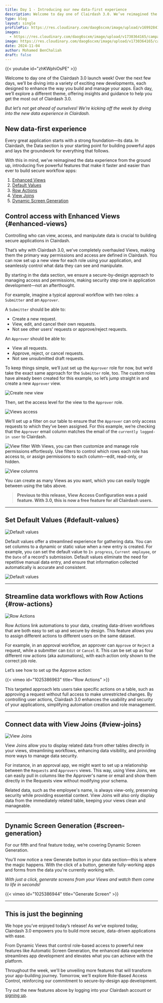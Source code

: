 ```yaml
---
title: Day 1 - Introducing our new data-first experience
description: Welcome to day one of Clairdash 3.0. We’ve reimagined the data experience from the ground up, introducing five powerful features that make it faster and easier than ever to build secure workflow apps. 
type: blog
layout: single
profilePic: https://res.cloudinary.com/daog6scxm/image/upload/v1699284176/Branding/Assets/Symbol/RGB/Full%20Colour/bb-symbol-trans_v60zdz.svg
images:
  - https://res.cloudinary.com/daog6scxm/image/upload/v1730364165/campaigns/3.0/day%201/day_1_light_b7c2kr.png
image: https://res.cloudinary.com/daog6scxm/image/upload/v1730364165/campaigns/3.0/day%201/day_1_light_b7c2kr.png
date: 2024-11-04
author: Mohamed BenChaliah
draft: false
---
```

{{< youtube id="zhKWphiOsPE" >}}


Welcome to day one of the Clairdash 3.0 launch week! Over the next few days, we’ll be diving into a variety of exciting new developments, each designed to enhance the way you build and manage your apps. Each day, we’ll explore a different theme, offering insights and guidance to help you get the most out of Clairdash 3.0.

*But let’s not get ahead of ourselves! We’re kicking off the week by diving into the new data experience in Clairdash.*

## New data-first experience

Every great application starts with a strong foundation—its data. In Clairdash, the Data section is your starting point for building powerful apps and lays the groundwork for everything that follows. 

With this in mind, we’ve reimagined the data experience from the ground up, introducing five powerful features that make it faster and easier than ever to build secure workflow apps:

1. [Enhanced Views](#enhanced-views)
2. [Default Values](#default-values)
3. [Row Actions](#row-actions)
4. [View Joins](#view-joins)
5. [Dynamic Screen Generation](#screen-generation)


## Control access with Enhanced Views {#enhanced-views}

Controlling who can view, access, and manipulate data is crucial to building secure applications in Clairdash. 

That’s why with Clairdash 3.0, we’ve completely overhauled Views, making them the primary way permissions and access are defined in Clairdash. You can now set up a new view for each role using your application, and seamlessly control what data they can see and manipulate. 

By starting in the data section, we ensure a secure-by-design approach to managing access and permissions, making security step one in application development—not an afterthought.

For example, imagine a typical approval workflow with two roles: a `Submitter` and an `Approver`.

A `Submitter` should be able to:
- Create a new request.
- View, edit, and cancel their own requests.
- Not see other users' requests or approve/reject requests.

An `Approver` should be able to:
- View all requests.
- Approve, reject, or cancel requests.
- Not see unsubmitted draft requests.

To keep things simple, we’ll just set up the `Approver` role for now, but we’d take the exact same approach for the `Submitter` role, too. The custom roles have already been created for this example, so let’s jump straight in and create a new `Approver` view. 

![Create new view](https://res.cloudinary.com/daog6scxm/image/upload/v1730408170/campaigns/3.0/day%201/create_view_iprydq.webp)

Then, set the access level for the view to the `Approver` role. 

![Views access](https://res.cloudinary.com/daog6scxm/image/upload/v1730408168/campaigns/3.0/day%201/custom_roles_t3bloc.webp)

We’ll set up a filter on our table to ensure that the `Approver` can only access requests to which they’ve been assigned. For this example, we’re checking that the `Approver` email column matches the email of the `currently logged-in user` to Clairdash.

![View filter](https://res.cloudinary.com/daog6scxm/image/upload/v1730408485/campaigns/3.0/day%201/filter_peddpe.webp)
With Views, you can then customize and manage role permissions effortlessly. Use filters to control which rows each role has access to, or assign permissions to each column—edit, read-only, or hidden.

![View columns](https://res.cloudinary.com/daog6scxm/image/upload/v1730408168/campaigns/3.0/day%201/columns_kksh6t.webp)

You can create as many Views as you want, which you can easily toggle between using the tabs above. 


> **Previous to this release, View Access Configuration was a paid feature. With 3.0, this is now a free feature for all Clairdash users.**


---

## Set Default Values {#default-values}

![Default values](https://res.cloudinary.com/daog6scxm/image/upload/v1730382869/campaigns/3.0/day%201/Default_valuesportrait_pr8o6r.webp)

Default values offer a streamlined experience for gathering data. You can set columns to a dynamic or static value when a new entry is created. For example, you can set the default value to `In progress`, `Current employee`, or the `Date` of a record's submission. Default values eliminate the need for repetitive manual data entry, and ensure that information collected automatically is accurate and consistent.

![Default values](https://res.cloudinary.com/daog6scxm/image/upload/v1730408167/campaigns/3.0/day%201/Default_values_date_u4mje1.webp)


---

## Streamline data workflows with Row Actions {#row-actions}

![Row Actions](https://res.cloudinary.com/daog6scxm/image/upload/v1730407457/campaigns/3.0/day%201/Row_actions_zhc8le.webp)

Row Actions link automations to your data, creating data-driven workflows that are both easy to set up and secure by design. This feature allows you to assign different actions to different users on the same dataset.

For example, in an approval workflow, an approver can `Approve` or `Reject` a request, while a submitter can `Edit` or `Cancel` it. This can be set up as four different row actions (aka automations), with each action only shown to the correct job role.

Let’s see how to set up the Approve action:

{{< vimeo id="1025386963" title="Row Actions" >}}

This targeted approach lets users take specific actions on a table, such as approving a request without full access to make unrestricted changes. By controlling user actions, Clairdash 3.0 enhances the usability and security of your applications, simplifying automation creation and role management.

---

## Connect data with View Joins {#view-joins}

![View Joins](https://res.cloudinary.com/daog6scxm/image/upload/v1730409505/campaigns/3.0/day%201/view_relationships_mjtaun.webp)

View Joins allow you to display related data from other tables directly in your views, streamlining workflows, enhancing data visibility, and providing more ways to manage data security. 

For instance, in an approval app, we might want to set up a relationship between the `Requests` and `Approvers` views. This way, using View Joins, we can easily pull in columns like the Approver's name or email and show them directly in the Requests view without modifying your schema.

Related data, such as the employee's name, is always view-only, preserving security while providing essential context. View Joins will also only display data from the immediately related table, keeping your views clean and manageable.

---

## Dynamic Screen Generation {#screen-generation}

For our fifth and final feature today, we’re covering Dynamic Screen Generation.

You’ll now notice a new Generate button in your data section—this is where the magic happens. With the click of a button, generate fully-working apps and forms from the data you're currently working with.

*With just a click, generate screens from your Views and watch them come to life in seconds!*

{{< vimeo id="1025386944" title="Generate Screen" >}}



---

## This is just the beginning

We hope you’ve enjoyed today’s release! As we’ve explored today, Clairdash 3.0 empowers you to build more secure, data-driven applications with ease. 

From Dynamic Views that control role-based access to powerful new features like Automatic Screen Generation, the enhanced data experience streamlines app development and elevates what you can achieve with the platform.

Throughout the week, we'll be unveiling more features that will transform your app-building journey. Tomorrow, we'll explore Role-Based Access Control, reinforcing our commitment to secure-by-design app development.

Try out the new features above by logging into your Clairdash account or [signing up](https://account.clairdash.app/register).